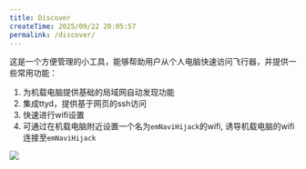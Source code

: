 ```yaml
---
title: Discover
createTime: 2025/09/22 20:05:57
permalink: /discover/
---
```


这是一个方便管理的小工具，能够帮助用户从个人电脑快速访问飞行器，并提供一些常用功能：
1. 为机载电脑提供基础的局域网自动发现功能
1. 集成ttyd，提供基于网页的ssh访问
1. 快速进行wifi设置
1. 可通过在机载电脑附近设置一个名为`emNaviHijack`的wifi, 诱导机载电脑的wifi连接至`emNaviHijack`

![](http://file.emnavi.tech/MEDIA_ASSETS/discover/home_page.png)




